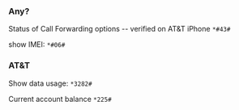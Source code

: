 ### Any?
Status of Call Forwarding options -- verified on AT&T iPhone
```*#43#```

show IMEI: 
```*#06#```


### AT&T

Show data usage:
```*3282#```

Current account balance
```*225#```




